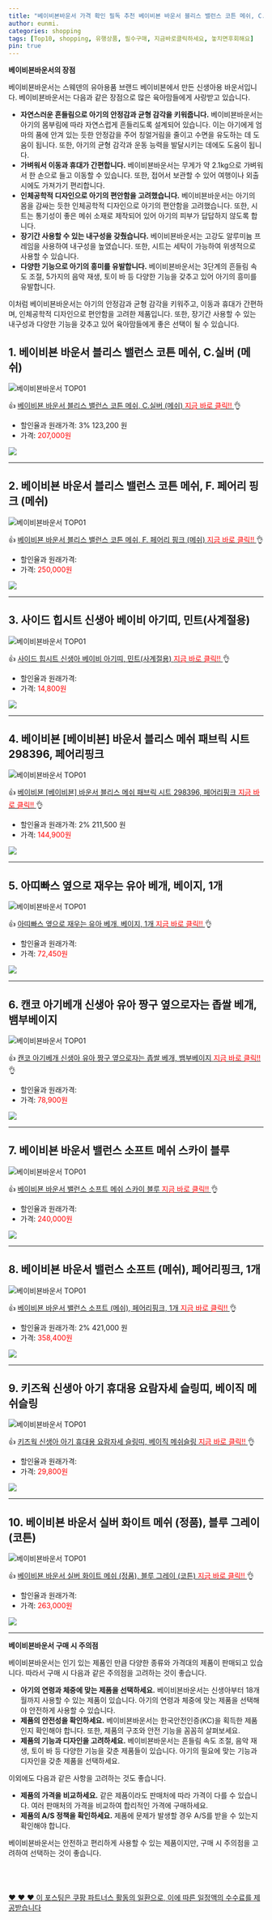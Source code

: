 ```yaml
---
title: "베이비뵨바운서 가격 확인 필독 추천 베이비뵨 바운서 블리스 밸런스 코튼 메쉬, C.실버 (메쉬) 비교 장점 구매가이드"
author: eunmi.
categories: shopping
tags: [Top10, shopping, 유행상품, 필수구매, 지금바로클릭하세요, 놓치면후회해요]
pin: true
---
```

**베이비뵨바운서의 장점**

베이비뵨바운서는 스웨덴의 유아용품 브랜드 베이비뵨에서 만든 신생아용 바운서입니다. 베이비뵨바운서는 다음과 같은 장점으로 많은 육아맘들에게 사랑받고 있습니다.

* **자연스러운 흔들림으로 아기의 안정감과 균형 감각을 키워줍니다.** 베이비뵨바운서는 아기의 몸부림에 따라 자연스럽게 흔들리도록 설계되어 있습니다. 이는 아기에게 엄마의 품에 안겨 있는 듯한 안정감을 주어 칭얼거림을 줄이고 수면을 유도하는 데 도움이 됩니다. 또한, 아기의 균형 감각과 운동 능력을 발달시키는 데에도 도움이 됩니다.
* **가벼워서 이동과 휴대가 간편합니다.** 베이비뵨바운서는 무게가 약 2.1kg으로 가벼워서 한 손으로 들고 이동할 수 있습니다. 또한, 접어서 보관할 수 있어 여행이나 외출 시에도 가져가기 편리합니다.
* **인체공학적 디자인으로 아기의 편안함을 고려했습니다.** 베이비뵨바운서는 아기의 몸을 감싸는 듯한 인체공학적 디자인으로 아기의 편안함을 고려했습니다. 또한, 시트는 통기성이 좋은 메쉬 소재로 제작되어 있어 아기의 피부가 답답하지 않도록 합니다.
* **장기간 사용할 수 있는 내구성을 갖췄습니다.** 베이비뵨바운서는 고강도 알루미늄 프레임을 사용하여 내구성을 높였습니다. 또한, 시트는 세탁이 가능하여 위생적으로 사용할 수 있습니다.
* **다양한 기능으로 아기의 흥미를 유발합니다.** 베이비뵨바운서는 3단계의 흔들림 속도 조절, 5가지의 음악 재생, 토이 바 등 다양한 기능을 갖추고 있어 아기의 흥미를 유발합니다.

이처럼 베이비뵨바운서는 아기의 안정감과 균형 감각을 키워주고, 이동과 휴대가 간편하며, 인체공학적 디자인으로 편안함을 고려한 제품입니다. 또한, 장기간 사용할 수 있는 내구성과 다양한 기능을 갖추고 있어 육아맘들에게 좋은 선택이 될 수 있습니다.

   

## 1. 베이비뵨 바운서 블리스 밸런스 코튼 메쉬, C.실버 (메쉬)

![베이비뵨바운서 TOP01](https://thumbnail7.coupangcdn.com/thumbnails/remote/230x230ex/image/vendor_inventory/e26e/97a66b1b98dba17d833d3f10392bfe54f59c55d1d506aa8cbabb7c34275e.jpg)


👍 [베이비뵨 바운서 블리스 밸런스 코튼 메쉬, C.실버 (메쉬) <font color=red> 지금 바로 클릭!! </font> ](https://link.coupang.com/re/AFFSDP?lptag=AF3617701&subid=GithubCoopas&pageKey=7431677763&traceid=V0-153&itemId=18777470755&vendorItemId=85908928605) 👌 


- 할인율과 원래가격: 3%  123,200   원
- 가격: <span style='color:red'>207,000원</span>

[![](/discount_price.png)](https://link.coupang.com/re/AFFSDP?lptag=AF3617701&subid=GithubCoopas&pageKey=7431677763&traceid=V0-153&itemId=18777470755&vendorItemId=85908928605)

---


   

## 2. 베이비뵨 바운서 블리스 밸런스 코튼 메쉬, F. 페어리 핑크 (메쉬)

![베이비뵨바운서 TOP01](https://thumbnail8.coupangcdn.com/thumbnails/remote/230x230ex/image/vendor_inventory/46b8/c604c1998f84ed7f9ddf172352817c3381f2ecaeade72cb14e4330f8f613.jpeg)


👍 [베이비뵨 바운서 블리스 밸런스 코튼 메쉬, F. 페어리 핑크 (메쉬) <font color=red> 지금 바로 클릭!! </font> ](https://link.coupang.com/re/AFFSDP?lptag=AF3617701&subid=GithubCoopas&pageKey=7431677763&traceid=V0-153&itemId=18777470759&vendorItemId=85908928623) 👌 


- 할인율과 원래가격: 
- 가격: <span style='color:red'>250,000원</span>

[![](/discount_price.png)](https://link.coupang.com/re/AFFSDP?lptag=AF3617701&subid=GithubCoopas&pageKey=7431677763&traceid=V0-153&itemId=18777470759&vendorItemId=85908928623)

---


   

## 3. 사이드 힙시트 신생아 베이비 아기띠, 민트(사계절용)

![베이비뵨바운서 TOP01](https://thumbnail6.coupangcdn.com/thumbnails/remote/230x230ex/image/vendor_inventory/e992/a40a8bcf390be39df1ca1f3ceb7c87c5b8562d009e5b500d045b2b990296.jpg)


👍 [사이드 힙시트 신생아 베이비 아기띠, 민트(사계절용) <font color=red> 지금 바로 클릭!! </font> ](https://link.coupang.com/re/AFFSDP?lptag=AF3617701&subid=GithubCoopas&pageKey=7478836123&traceid=V0-153&itemId=19530798621&vendorItemId=86639254689) 👌 


- 할인율과 원래가격: 
- 가격: <span style='color:red'>14,800원</span>

[![](/discount_price.png)](https://link.coupang.com/re/AFFSDP?lptag=AF3617701&subid=GithubCoopas&pageKey=7478836123&traceid=V0-153&itemId=19530798621&vendorItemId=86639254689)

---


   

## 4. 베이비뵨 [베이비뵨] 바운서 블리스 메쉬 패브릭 시트 298396, 페어리핑크

![베이비뵨바운서 TOP01](https://thumbnail8.coupangcdn.com/thumbnails/remote/230x230ex/image/vendor_inventory/f78e/d6796ef1d8b10b32703bfc5566a8df69bfee1ace1b7a1696d88c41e47a0b.jpeg)


👍 [베이비뵨 [베이비뵨] 바운서 블리스 메쉬 패브릭 시트 298396, 페어리핑크 <font color=red> 지금 바로 클릭!! </font> ](https://link.coupang.com/re/AFFSDP?lptag=AF3617701&subid=GithubCoopas&pageKey=7671475361&traceid=V0-153&itemId=20466133680&vendorItemId=87545650260) 👌 


- 할인율과 원래가격: 2%  211,500   원
- 가격: <span style='color:red'>144,900원</span>

[![](/discount_price.png)](https://link.coupang.com/re/AFFSDP?lptag=AF3617701&subid=GithubCoopas&pageKey=7671475361&traceid=V0-153&itemId=20466133680&vendorItemId=87545650260)

---


   

## 5. 아띠빠스 옆으로 재우는 유아 베개, 베이지, 1개

![베이비뵨바운서 TOP01](https://thumbnail7.coupangcdn.com/thumbnails/remote/230x230ex/image/vendor_inventory/a449/7d941c1c246101f28e0ea7ba39e31131b4257d070980084815f993039ec6.jpg)


👍 [아띠빠스 옆으로 재우는 유아 베개, 베이지, 1개 <font color=red> 지금 바로 클릭!! </font> ](https://link.coupang.com/re/AFFSDP?lptag=AF3617701&subid=GithubCoopas&pageKey=7166950355&traceid=V0-153&itemId=18047720843&vendorItemId=85253153491) 👌 


- 할인율과 원래가격: 
- 가격: <span style='color:red'>72,450원</span>

[![](/discount_price.png)](https://link.coupang.com/re/AFFSDP?lptag=AF3617701&subid=GithubCoopas&pageKey=7166950355&traceid=V0-153&itemId=18047720843&vendorItemId=85253153491)

---


   

## 6. 캔코 아기베개 신생아 유아 짱구 옆으로자는 좁쌀 베개, 뱀부베이지

![베이비뵨바운서 TOP01](https://thumbnail10.coupangcdn.com/thumbnails/remote/230x230ex/image/vendor_inventory/2a9d/382ef27dbbf12b2487756908875c018ce5dd963270da2053722bac7b7344.png)


👍 [캔코 아기베개 신생아 유아 짱구 옆으로자는 좁쌀 베개, 뱀부베이지 <font color=red> 지금 바로 클릭!! </font> ](https://link.coupang.com/re/AFFSDP?lptag=AF3617701&subid=GithubCoopas&pageKey=7431707224&traceid=V0-153&itemId=19303660858&vendorItemId=87539409505) 👌 


- 할인율과 원래가격: 
- 가격: <span style='color:red'>78,900원</span>

[![](/discount_price.png)](https://link.coupang.com/re/AFFSDP?lptag=AF3617701&subid=GithubCoopas&pageKey=7431707224&traceid=V0-153&itemId=19303660858&vendorItemId=87539409505)

---


   

## 7. 베이비뵨 바운서 밸런스 소프트 메쉬 스카이 블루

![베이비뵨바운서 TOP01](https://thumbnail8.coupangcdn.com/thumbnails/remote/230x230ex/image/vendor_inventory/0d78/295bdfc9dc84d18ee08a80161df3195af73f459e1babd641c63937266c8d.jpg)


👍 [베이비뵨 바운서 밸런스 소프트 메쉬 스카이 블루 <font color=red> 지금 바로 클릭!! </font> ](https://link.coupang.com/re/AFFSDP?lptag=AF3617701&subid=GithubCoopas&pageKey=6720117486&traceid=V0-153&itemId=15627297067&vendorItemId=82844419727) 👌 


- 할인율과 원래가격: 
- 가격: <span style='color:red'>240,000원</span>

[![](/discount_price.png)](https://link.coupang.com/re/AFFSDP?lptag=AF3617701&subid=GithubCoopas&pageKey=6720117486&traceid=V0-153&itemId=15627297067&vendorItemId=82844419727)

---


   

## 8. 베이비뵨 바운서 밸런스 소프트 (메쉬), 페어리핑크, 1개

![베이비뵨바운서 TOP01](https://thumbnail10.coupangcdn.com/thumbnails/remote/230x230ex/image/vendor_inventory/82e9/cafce60d1997473112ea9589feb70e820b2f49200d742fa2b509a587312d.jpg)


👍 [베이비뵨 바운서 밸런스 소프트 (메쉬), 페어리핑크, 1개 <font color=red> 지금 바로 클릭!! </font> ](https://link.coupang.com/re/AFFSDP?lptag=AF3617701&subid=GithubCoopas&pageKey=7631774668&traceid=V0-153&itemId=20256982371&vendorItemId=87345431700) 👌 


- 할인율과 원래가격: 2%  421,000   원
- 가격: <span style='color:red'>358,400원</span>

[![](/discount_price.png)](https://link.coupang.com/re/AFFSDP?lptag=AF3617701&subid=GithubCoopas&pageKey=7631774668&traceid=V0-153&itemId=20256982371&vendorItemId=87345431700)

---


   

## 9. 키즈웍 신생아 아기 휴대용 요람자세 슬링띠, 베이직 메쉬슬링

![베이비뵨바운서 TOP01](https://thumbnail9.coupangcdn.com/thumbnails/remote/230x230ex/image/vendor_inventory/89dc/440c90be1c9a3d556cbb5d1b10055f088c5d07ed4a93f41bac4aa3256c46.jpg)


👍 [키즈웍 신생아 아기 휴대용 요람자세 슬링띠, 베이직 메쉬슬링 <font color=red> 지금 바로 클릭!! </font> ](https://link.coupang.com/re/AFFSDP?lptag=AF3617701&subid=GithubCoopas&pageKey=7523232680&traceid=V0-153&itemId=19736011739&vendorItemId=79991773813) 👌 


- 할인율과 원래가격: 
- 가격: <span style='color:red'>29,800원</span>

[![](/discount_price.png)](https://link.coupang.com/re/AFFSDP?lptag=AF3617701&subid=GithubCoopas&pageKey=7523232680&traceid=V0-153&itemId=19736011739&vendorItemId=79991773813)

---


   

## 10. 베이비뵨 바운서 실버 화이트 메쉬 (정품), 블루 그레이 (코튼)

![베이비뵨바운서 TOP01](https://thumbnail9.coupangcdn.com/thumbnails/remote/230x230ex/image/vendor_inventory/00dd/5b9eeaef89a9656c4a6fab35d5de08bfb3343a09ecefa1601fb919381c8b.jpg)


👍 [베이비뵨 바운서 실버 화이트 메쉬 (정품), 블루 그레이 (코튼) <font color=red> 지금 바로 클릭!! </font> ](https://link.coupang.com/re/AFFSDP?lptag=AF3617701&subid=GithubCoopas&pageKey=7321168980&traceid=V0-153&itemId=19106182954&vendorItemId=85908928654) 👌 


- 할인율과 원래가격: 
- 가격: <span style='color:red'>263,000원</span>

[![](/discount_price.png)](https://link.coupang.com/re/AFFSDP?lptag=AF3617701&subid=GithubCoopas&pageKey=7321168980&traceid=V0-153&itemId=19106182954&vendorItemId=85908928654)

---
**베이비뵨바운서 구매 시 주의점**

베이비뵨바운서는 인기 있는 제품인 만큼 다양한 종류와 가격대의 제품이 판매되고 있습니다. 따라서 구매 시 다음과 같은 주의점을 고려하는 것이 좋습니다.

* **아기의 연령과 체중에 맞는 제품을 선택하세요.** 베이비뵨바운서는 신생아부터 18개월까지 사용할 수 있는 제품이 있습니다. 아기의 연령과 체중에 맞는 제품을 선택해야 안전하게 사용할 수 있습니다.
* **제품의 안전성을 확인하세요.** 베이비뵨바운서는 한국안전인증(KC)을 획득한 제품인지 확인해야 합니다. 또한, 제품의 구조와 안전 기능을 꼼꼼히 살펴보세요.
* **제품의 기능과 디자인을 고려하세요.** 베이비뵨바운서는 흔들림 속도 조절, 음악 재생, 토이 바 등 다양한 기능을 갖춘 제품들이 있습니다. 아기의 필요에 맞는 기능과 디자인을 갖춘 제품을 선택하세요.

이외에도 다음과 같은 사항을 고려하는 것도 좋습니다.

* **제품의 가격을 비교하세요.** 같은 제품이라도 판매처에 따라 가격이 다를 수 있습니다. 여러 판매처의 가격을 비교하여 합리적인 가격에 구매하세요.
* **제품의 A/S 정책을 확인하세요.** 제품에 문제가 발생할 경우 A/S를 받을 수 있는지 확인해야 합니다.

베이비뵨바운서는 안전하고 편리하게 사용할 수 있는 제품이지만, 구매 시 주의점을 고려하여 선택하는 것이 좋습니다.<br><br><br><br><br> [ ❤ ❤ ❤ 이 포스팅은 쿠팡 파트너스 활동의 일환으로, 이에 따른 일정액의 수수료를 제공받습니다](https://link.coupang.com/a/bcEFyh)